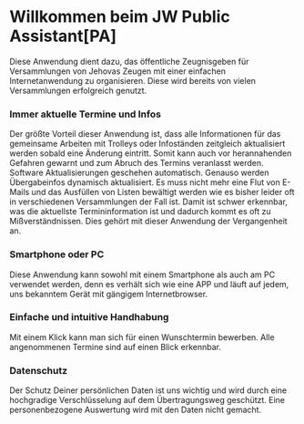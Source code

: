 # Willkommen beim JW Public Assistant[PA]

Diese Anwendung dient dazu, das öffentliche Zeugnisgeben für Versammlungen von Jehovas Zeugen mit einer einfachen Internetanwendung zu organisieren. Diese wird bereits von vielen Versammlungen erfolgreich genutzt.

### Immer aktuelle Termine und Infos
Der größte Vorteil dieser Anwendung ist, dass alle Informationen für das gemeinsame Arbeiten mit Trolleys oder Infoständen zeitgleich aktualisiert werden sobald eine Änderung eintritt. Somit kann auch vor herannahenden Gefahren gewarnt und zum Abruch des Termins veranlasst werden. Software Aktualisierungen geschehen automatisch. Genauso werden Übergabeinfos dynamisch aktualisiert. Es muss nicht mehr eine Flut von E-Mails und das Ausfüllen von Listen bewältigt werden wie es bisher leider oft in verschiedenen Versammlungen der Fall ist. Damit ist schwer erkennbar, was die aktuellste Termininformation ist und dadurch kommt es oft zu Mißverständnissen. Dies gehört mit dieser Anwendung der Vergangenheit an.

### Smartphone oder PC
Diese Anwendung kann sowohl mit einem Smartphone als auch am PC verwendet werden, denn es verhält sich wie eine APP und läuft auf jedem, uns bekanntem Gerät mit gängigem Internetbrowser.

### Einfache und intuitive Handhabung
Mit einem Klick kann man sich für einen Wunschtermin bewerben. Alle angenommenen Termine sind auf einen Blick erkennbar.

### Datenschutz
Der Schutz Deiner persönlichen Daten ist uns wichtig und wird durch eine hochgradige Verschlüsselung auf dem Übertragungsweg geschützt. Eine personenbezogene Auswertung wird mit den Daten nicht gemacht.
